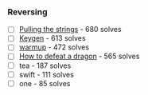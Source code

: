 ### Reversing

  - [ ] [Pulling the strings](Pulling-the-strings) - 680 solves
  - [ ] [Keygen](Keygen) - 613 solves
  - [ ] [warmup](warmup) - 472 solves
  - [ ] [How to defeat a dragon](How-to-defeat-a-dragon) - 565 solves
  - [ ] tea - 187 solves
  - [ ] swift - 111 solves
  - [ ] one - 85 solves
